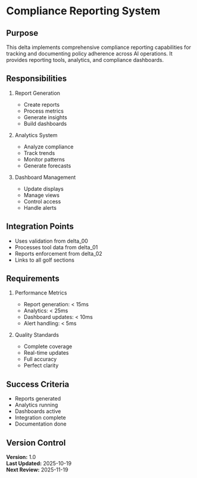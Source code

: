 # Compliance Reporting System

## Purpose

This delta implements comprehensive compliance reporting capabilities for tracking and documenting policy adherence across AI operations. It provides reporting tools, analytics, and compliance dashboards.

## Responsibilities

1. Report Generation
   - Create reports
   - Process metrics
   - Generate insights
   - Build dashboards

2. Analytics System
   - Analyze compliance
   - Track trends
   - Monitor patterns
   - Generate forecasts

3. Dashboard Management
   - Update displays
   - Manage views
   - Control access
   - Handle alerts

## Integration Points

- Uses validation from delta_00
- Processes tool data from delta_01
- Reports enforcement from delta_02
- Links to all golf sections

## Requirements

1. Performance Metrics
   - Report generation: < 15ms
   - Analytics: < 25ms
   - Dashboard updates: < 10ms
   - Alert handling: < 5ms

2. Quality Standards
   - Complete coverage
   - Real-time updates
   - Full accuracy
   - Perfect clarity

## Success Criteria

- Reports generated
- Analytics running
- Dashboards active
- Integration complete
- Documentation done

## Version Control

**Version:** 1.0  
**Last Updated:** 2025-10-19  
**Next Review:** 2025-11-19
